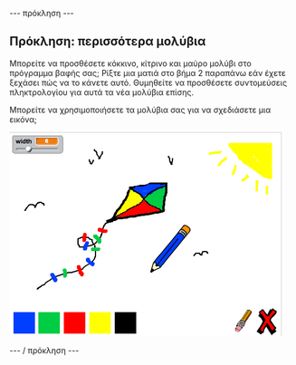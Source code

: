 \--- πρόκληση \---

## Πρόκληση: περισσότερα μολύβια

Μπορείτε να προσθέσετε κόκκινο, κίτρινο και μαύρο μολύβι στο πρόγραμμα βαφής σας; Ρίξτε μια ματιά στο βήμα 2 παραπάνω εάν έχετε ξεχάσει πώς να το κάνετε αυτό. Θυμηθείτε να προσθέσετε συντομεύσεις πληκτρολογίου για αυτά τα νέα μολύβια επίσης.

Μπορείτε να χρησιμοποιήσετε τα μολύβια σας για να σχεδιάσετε μια εικόνα;

![screenshot](images/paint-final.png)

\--- / πρόκληση \---